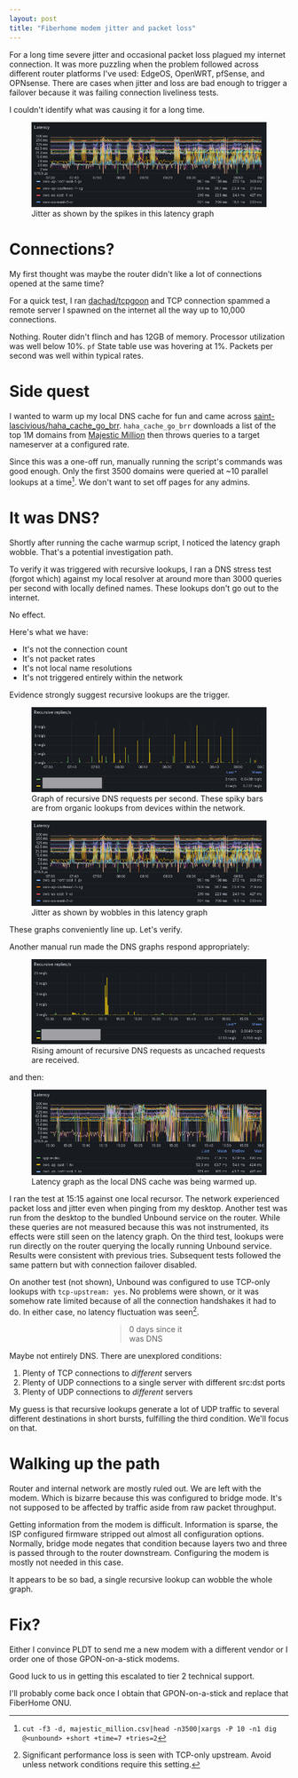 ```yaml
---
layout: post
title: "Fiberhome modem jitter and packet loss"
---
```


For a long time severe jitter and occasional packet loss plagued my internet
connection. It was more puzzling when the problem followed across different
router platforms I've used: EdgeOS, OpenWRT, pfSense, and OPNsense. There are
cases when jitter and loss are bad enough to trigger a failover because it was
failing connection liveliness tests.

I couldn't identify what was causing it for a long time.

<figure>
<img src="/files/grafana-jitter-1.png" alt="Jitter as shown by the spikes in
this latency graph"/>
<figcaption>Jitter as shown by the spikes in this latency graph</figcaption>
</figure>

# Connections?

My first thought was maybe the router didn't like a lot of connections opened at
the same time?

For a quick test, I ran [dachad/tcpgoon](https://github.com/dachad/tcpgoon) and
TCP connection spammed a remote server I spawned on the internet all the way up
to 10,000 connections.

Nothing. Router didn't flinch and has 12GB of memory. Processor utilization was
well below 10%. `pf` State table use was hovering at 1%. Packets per second was
well within typical rates.

# Side quest

I wanted to warm up my local DNS cache for fun and came across
[saint-lascivious/haha_cache_go_brr](https://github.com/saint-lascivious/haha_cache_go_brrr/).
`haha_cache_go_brr` downloads a list of the top 1M domains from [Majestic
Million](https://majestic.com/reports/majestic-million) then throws queries to a
target nameserver at a configured rate.

Since this was a one-off run, manually running the script's commands was good
enough. Only the first 3500 domains were queried at ~10 parallel lookups at a
time[^dns-command]. We don't want to set off pages for any admins.

# It was DNS?

Shortly after running the cache warmup script, I noticed the latency graph
wobble. That's a potential investigation path.

To verify it was triggered with recursive lookups, I ran a DNS stress test
(forgot which) against my local resolver at around more than 3000 queries per
second with locally defined names. These lookups don't go out to the
internet.

No effect.

Here's what we have:
* It's not the connection count
* It's not packet rates
* It's not local name resolutions
* It's not triggered entirely within the network

Evidence strongly suggest recursive lookups are the trigger.

<figure>
<img src="/files/grafana-jitter-2.png" alt="Graph of recursive DNS requests per
second. These spiky bars are from organic lookups from devices within the
network."/>
<figcaption>Graph of recursive DNS requests per second. These spiky bars are from
organic lookups from devices within the network.</figcaption>
</figure>

<figure>
<img src="/files/grafana-jitter-1.png" alt="Jitter as shown by wobbles in
this latency graph"/>
<figcaption>Jitter as shown by wobbles in this latency graph</figcaption>
</figure>

These graphs conveniently line up. Let's verify.

Another manual run made the DNS graphs respond appropriately:

<figure>
<img src="/files/grafana-jitter-4.png" alt="Rising amount recursive DNS requests
as uncached requests are received"/>
<figcaption>Rising amount of recursive DNS requests as uncached requests are
received.</figcaption>
</figure>

and then:

<figure>
<img src="/files/grafana-jitter-3.png" alt="Latency graph as the local DNS cache
was being warmed up"/>
<figcaption>Latency graph as the local DNS cache was being warmed
up.</figcaption>
</figure>

I ran the test at 15:15 against one local recursor. The network experienced
packet loss and jitter even when pinging from my desktop. Another test was run
from the desktop to the bundled Unbound service on the router. While these
queries are not measured because this was not instrumented, its effects were
still seen on the latency graph. On the third test, lookups were run directly on
the router querying the locally running Unbound service. Results were consistent
with previous tries. Subsequent tests followed the same pattern but with
connection failover disabled.

On another test (not shown), Unbound was configured to use TCP-only lookups with
`tcp-upstream: yes`. No problems were shown, or it was somehow rate limited
because of all the connection handshakes it had to do. In either case, no
latency fluctuation was seen[^dns-tcp-perf].

<div style="margin: auto; width: 30%;">

<blockquote>0 days since it was DNS</blockquote>

</div>

Maybe not entirely DNS. There are unexplored conditions:
1. Plenty of TCP connections to *different* servers
2. Plenty of UDP connections to a single server with different src:dst ports
2. Plenty of UDP connections to *different* servers

My guess is that recursive lookups generate a lot of UDP traffic to several
different destinations in short bursts, fulfilling the third condition. We'll
focus on that.

# Walking up the path

Router and internal network are mostly ruled out. We are left with the modem.
Which is bizarre because this was configured to bridge mode. It's not supposed
to be affected by traffic aside from raw packet throughput.

Getting information from the modem is difficult. Information is sparse, the ISP
configured firmware stripped out almost all configuration options. Normally,
bridge mode negates that condition because layers two and three is passed
through to the router downstream. Configuring the modem is mostly not needed in
this case.

It appears to be so bad, a single recursive lookup can wobble the whole graph.

# Fix?

Either I convince PLDT to send me a new modem with a different vendor or I order
one of those GPON-on-a-stick modems.

Good luck to us in getting this escalated to tier 2 technical support.

I'll probably come back once I obtain that GPON-on-a-stick and replace that
FiberHome ONU.

[^dns-command]: `cut -f3 -d, majestic_million.csv|head -n3500|xargs -P 10 -n1 dig @<unbound> +short +time=7 +tries=2`
[^dns-tcp-perf]: Significant performance loss is seen with TCP-only upstream.
    Avoid unless network conditions require this setting.
